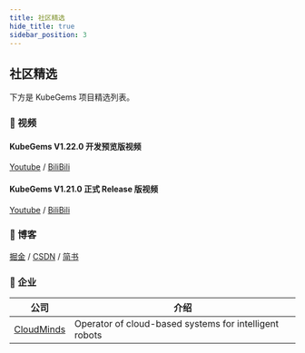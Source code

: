 ```yaml
---
title: 社区精选
hide_title: true
sidebar_position: 3
---
```


## 社区精选

下方是 KubeGems 项目精选列表。



### 🎥 视频

#### KubeGems V1.22.0 开发预览版视频
[Youtube](https://www.youtube.com/watch?v=Av0DzNLm96c&ab_channel=LinkMa) / [BiliBili](https://www.bilibili.com/video/BV1Kd4y1G7P8?spm_id_from=333.337.search-card.all.click&vd_source=456cb5fb87a481420dad8d1e94a0c97b&t=11.0)

#### KubeGems V1.21.0 正式 Release 版视频
[Youtube](https://www.youtube.com/watch?v=xRP_RnX6y1A&ab_channel=LinkMa) / [BiliBili](https://www.bilibili.com/video/BV1Sf4y1d7nr?spm_id_from=333.337.search-card.all.click&vd_source=456cb5fb87a481420dad8d1e94a0c97b&t=12.0)

### 📝 博客

[掘金](https://juejin.cn/user/3218961614770414) / [CSDN](https://blog.csdn.net/weixin_49366475?type=blog) / [简书](https://www.jianshu.com/users/732d97337566/timeline)
 
### 🏢 企业


| 公司 | 介绍 |
| --- | --- |
|[CloudMinds](https://cloudminds.com)| Operator of cloud-based systems for intelligent robots |